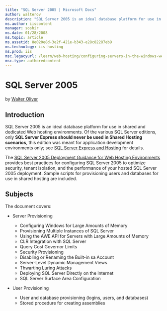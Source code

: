 ```yaml
---
title: "SQL Server 2005 | Microsoft Docs"
author: walterov
description: "SQL Server 2005 is an ideal database platform for use in shared and dedicated Web hosting environments. Of the various SQL Server editions, only SQL Server E..."
ms.author: iiscontent
manager: soshir
ms.date: 01/28/2008
ms.topic: article
ms.assetid: 8e020e8d-3e2f-421e-b343-e28c82287eb9
ms.technology: iis-hosting
ms.prod: iis
msc.legacyurl: /learn/web-hosting/configuring-servers-in-the-windows-web-platform/sql-server-2005
msc.type: authoredcontent
---
```

SQL Server 2005
====================
by [Walter Oliver](https://github.com/walterov)

## Introduction

SQL Server 2005 is an ideal database platform for use in shared and dedicated Web hosting environments. Of the various SQL Server editions, only **SQL Server Express should never be used in Shared Hosting scenarios**, this edition was meant for application development environments only; see [SQL Server Express and Hosting](https://blogs.msdn.com/sqlexpress/archive/2008/02/22/sql-server-express-and-hosting.aspx "SQL Server Express and Hosting") for details.

The [SQL Server 2005 Deployment Guidance for Web Hosting Environments](https://www.microsoft.com/technet/prodtechnol/sql/bestpractice/sql2005dgwhe.mspx "SQL 2005 Guide") provides best practices for configuring SQL Server 2005 to optimize security, tenant isolation, and the performance of your hosted SQL Server 2005 deployment. Sample scripts for provisioning users and databases for use in shared hosting are included.

## Subjects

The document covers:

- Server Provisioning

    - Configuring Windows for Large Amounts of Memory
    - Provisioning Multiple Instances of SQL Server
    - Using the AWE API for Servers with Large Amounts of Memory
    - CLR Integration with SQL Server
    - Query Cost Governor Limits
    - Security Provisioning
    - Disabling or Renaming the Built-in sa Account
    - Server-Level Dynamic Management Views
    - Thwarting Luring Attacks
    - Deploying SQL Server Directly on the Internet
    - SQL Server Surface Area Configuration
- User Provisioning

    - User and database provisioning (logins, users, and databases)
    - Stored procedure for creating assemblies